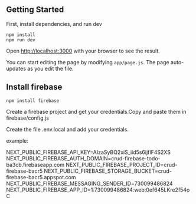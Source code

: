 
## Getting Started

First, install dependencies, and run dev

```
npm install
npm run dev

```

Open [http://localhost:3000](http://localhost:3000) with your browser to see the result.

You can start editing the page by modifying `app/page.js`. The page auto-updates as you edit the file.



## Install firebase

```
npm install firebase
```
Create a firebase project and get your credentials.Copy and paste them in firebase/config.js

Create the file .env.local and add your credentials.

example:

NEXT_PUBLIC_FIREBASE_API_KEY=AIzaSyBQ2xiS_iid5s6ijfIF4S2XS
NEXT_PUBLIC_FIREBASE_AUTH_DOMAIN=crud-firebase-todo-ba3cb.firebaseapp.com
NEXT_PUBLIC_FIREBASE_PROJECT_ID=crud-firebase-bacr5
NEXT_PUBLIC_FIREBASE_STORAGE_BUCKET=crud-firebase-bacr5.appspot.com
NEXT_PUBLIC_FIREBASE_MESSAGING_SENDER_ID=730099486824
NEXT_PUBLIC_FIREBASE_APP_ID=1:730099486824:web:0ef645LKre2f54oC

